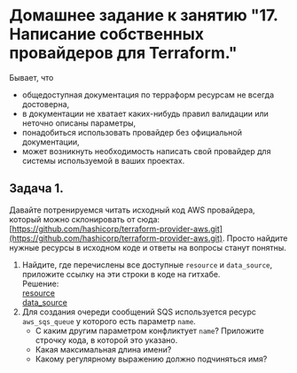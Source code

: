 # Домашнее задание к занятию "17. Написание собственных провайдеров для Terraform."

Бывает, что 
* общедоступная документация по терраформ ресурсам не всегда достоверна,
* в документации не хватает каких-нибудь правил валидации или неточно описаны параметры,
* понадобиться использовать провайдер без официальной документации,
* может возникнуть необходимость написать свой провайдер для системы используемой в ваших проектах.   

## Задача 1. 
Давайте потренируемся читать исходный код AWS провайдера, который можно склонировать от сюда: 
[https://github.com/hashicorp/terraform-provider-aws.git](https://github.com/hashicorp/terraform-provider-aws.git).
Просто найдите нужные ресурсы в исходном коде и ответы на вопросы станут понятны.  


1. Найдите, где перечислены все доступные `resource` и `data_source`, приложите ссылку на эти строки в коде на 
гитхабе.   
Решение:  
[resource](https://github.com/Lepisok/devops-netology/blob/69b895f9a004bef974e8da48a4a73fe5e5aa123e/2_Virtualization%2C%20database%2C%20terraform/07-terraform-06-providers/terraform-provider-aws-main/internal/provider/provider.go#L944)  
[data_source](https://github.com/Lepisok/devops-netology/blob/69b895f9a004bef974e8da48a4a73fe5e5aa123e/2_Virtualization%2C%20database%2C%20terraform/07-terraform-06-providers/terraform-provider-aws-main/internal/provider/provider.go#L419)
2. Для создания очереди сообщений SQS используется ресурс `aws_sqs_queue` у которого есть параметр `name`. 
    * С каким другим параметром конфликтует `name`? Приложите строчку кода, в которой это указано.
    * Какая максимальная длина имени? 
    * Какому регулярному выражению должно подчиняться имя? 
    
